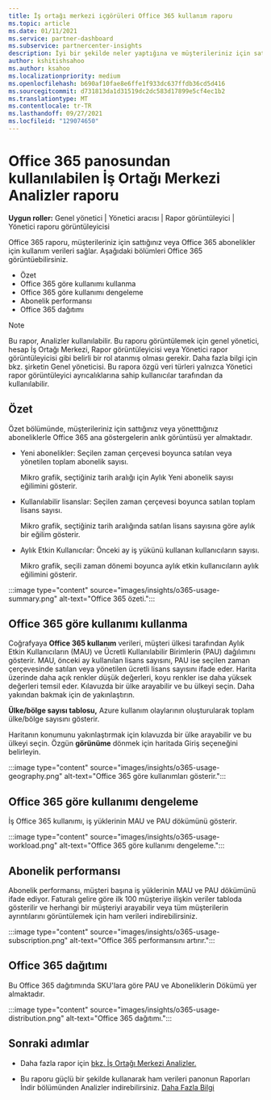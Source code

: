 ```yaml
---
title: İş ortağı merkezi içgörüleri Office 365 kullanım raporu
ms.topic: article
ms.date: 01/11/2021
ms.service: partner-dashboard
ms.subservice: partnercenter-insights
description: İyi bir şekilde neler yaptığına ve müşterileriniz için satıp Office 365 aboneliklerin kullanımıyla ilgili olarak geliştirebilirsiniz.
author: kshitishsahoo
ms.author: ksahoo
ms.localizationpriority: medium
ms.openlocfilehash: b690af10fae8e6ffe1f933dc637ffdb36cd5d416
ms.sourcegitcommit: d731813da1d31519dc2dc583d17899e5cf4ec1b2
ms.translationtype: MT
ms.contentlocale: tr-TR
ms.lasthandoff: 09/27/2021
ms.locfileid: "129074650"
---
```

# <a name="office-365-usage-report-available-from-the-partner-center-insights-dashboard"></a>Office 365 panosundan kullanılabilen İş Ortağı Merkezi Analizler raporu

**Uygun roller:** Genel yönetici | Yönetici aracısı | Rapor görüntüleyici | Yönetici raporu görüntüleyicisi

Office 365 raporu, müşterileriniz için sattığınız veya Office 365 abonelikler için kullanım verileri sağlar. Aşağıdaki bölümleri Office 365 görüntüebilirsiniz.

- Özet
- Office 365 göre kullanımı kullanma
- Office 365 göre kullanımı dengeleme
- Abonelik performansı
- Office 365 dağıtımı

 > [!NOTE]
 > Bu rapor, Analizler kullanılabilir. Bu raporu görüntülemek için genel yönetici, hesap İş Ortağı Merkezi, Rapor görüntüleyicisi veya Yönetici rapor görüntüleyicisi gibi belirli bir rol atanmış olması gerekir. Daha fazla bilgi için bkz. şirketin Genel yöneticisi. Bu rapora özgü veri türleri yalnızca Yönetici rapor görüntüleyici ayrıcalıklarına sahip kullanıcılar tarafından da kullanılabilir.

## <a name="summary"></a>Özet

Özet bölümünde, müşterileriniz için sattığınız veya yönetttığınız aboneliklerle Office 365 ana göstergelerin anlık görüntüsü yer almaktadır.  

- Yeni abonelikler: Seçilen zaman çerçevesi boyunca satılan veya yönetilen toplam abonelik sayısı.

   Mikro grafik, seçtiğiniz tarih aralığı için Aylık Yeni abonelik sayısı eğilimini gösterir.

- Kullanılabilir lisanslar: Seçilen zaman çerçevesi boyunca satılan toplam lisans sayısı.

   Mikro grafik, seçtiğiniz tarih aralığında satılan lisans sayısına göre aylık bir eğilim gösterir.

- Aylık Etkin Kullanıcılar: Önceki ay iş yükünü kullanan kullanıcıların sayısı. 

   Mikro grafik, seçili zaman dönemi boyunca aylık etkin kullanıcıların aylık eğilimini gösterir.

:::image type="content" source="images/insights/o365-usage-summary.png" alt-text="Office 365 özeti.":::

## <a name="office-365-usage-by-geography"></a>Office 365 göre kullanımı kullanma

Coğrafyaya **Office 365 kullanım** verileri, müşteri ülkesi tarafından Aylık Etkin Kullanıcıların (MAU) ve Ücretli Kullanılabilir Birimlerin (PAU) dağılımını gösterir. MAU, önceki ay kullanılan lisans sayısını, PAU ise seçilen zaman çerçevesinde satılan veya yönetilen ücretli lisans sayısını ifade eder. Harita üzerinde daha açık renkler düşük değerleri, koyu renkler ise daha yüksek değerleri temsil eder. Kılavuzda bir ülke arayabilir ve bu ülkeyi seçin. Daha yakından bakmak için de yakınlaştırın.

**Ülke/bölge sayısı tablosu,** Azure kullanım olaylarının oluşturularak toplam ülke/bölge sayısını gösterir.

Haritanın konumunu yakınlaştırmak için kılavuzda bir ülke arayabilir ve bu ülkeyi seçin. Özgün **görünüme** dönmek için haritada Giriş seçeneğini belirleyin.


:::image type="content" source="images/insights/o365-usage-geography.png" alt-text="Office 365 göre kullanımları gösterir.":::

## <a name="office-365-usage-by-workload"></a>Office 365 göre kullanımı dengeleme

İş Office 365 kullanımı, iş yüklerinin MAU ve PAU dökümünü gösterir.

:::image type="content" source="images/insights/o365-usage-workload.png" alt-text="Office 365 göre kullanımı dengeleme.":::

## <a name="subscriptions-performance"></a>Abonelik performansı

Abonelik performansı, müşteri başına iş yüklerinin MAU ve PAU dökümünü ifade ediyor. Faturalı gelire göre ilk 100 müşteriye ilişkin veriler tabloda gösterilir ve herhangi bir müşteriyi arayabilir veya tüm müşterilerin ayrıntılarını görüntülemek için ham verileri indirebilirsiniz.

:::image type="content" source="images/insights/o365-usage-subscription.png" alt-text="Office 365 performansını artırır.":::

## <a name="office-365-usage-distribution"></a>Office 365 dağıtımı

Bu Office 365 dağıtımında SKU'lara göre PAU ve Aboneliklerin Dökümü yer almaktadır.

:::image type="content" source="images/insights/o365-usage-distribution.png" alt-text="Office 365 dağıtımı.":::

## <a name="next-steps"></a>Sonraki adımlar

- Daha fazla rapor için [bkz. İş Ortağı Merkezi Analizler.](partner-center-insights.md)

- Bu raporu güçlü bir şekilde kullanarak ham verileri panonun Raporları İndir bölümünden Analizler indirebilirsiniz. [Daha Fazla Bilgi](insights-download-reports.md) 

